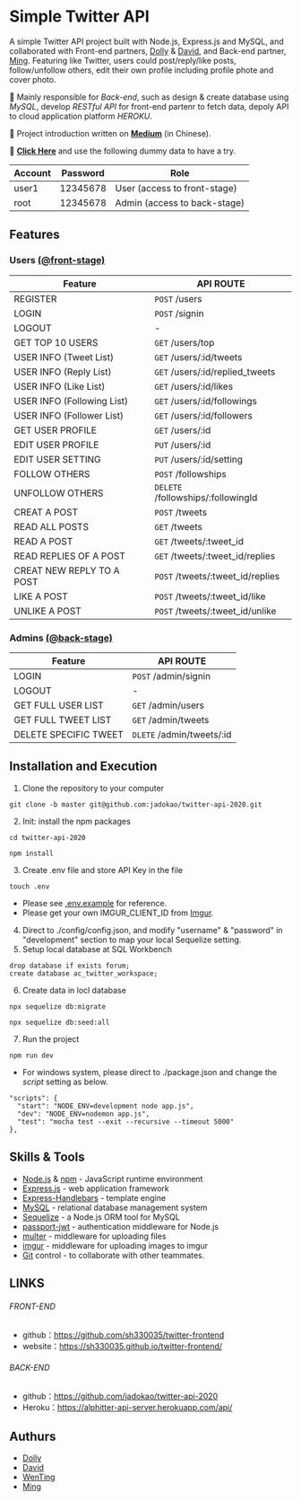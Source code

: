 # Simple Twitter API

A simple Twitter API project built with Node.js, Express.js and MySQL, and collaborated with Front-end partners, [Dolly](https://github.com/DollyChen-CYC) & [David](https://github.com/sh330035), and Back-end partner, [Ming](https://github.com/jadokao). Featuring like Twitter, users could post/reply/like posts, follow/unfollow others, edit their own profile including profile phote and cover photo.

🌟 Mainly responsible for *Back-end*, such as design & create database using *MySQL*, develop *RESTful API* for front-end partenr to fetch data, depoly API to cloud application platform *HEROKU*.

🌟 Project introduction written on **[Medium](https://wentingliuu.medium.com/alpha-camp-%E7%95%A2%E6%A5%AD%E5%B0%88%E6%A1%88-twitter-%E5%9C%98%E9%AB%94%E5%8D%94%E4%BD%9C-b0011b05b7f1)** (in Chinese).

🌟 **[Click Here](https://sh330035.github.io/twitter-frontend/)** and use the following dummy data to have a try.

| Account | Password | Role                         |
| --------| ---------| ---------------------------- |
| user1   | 12345678 | User (access to front-stage) |
| root    | 12345678 | Admin (access to back-stage) |

## Features
### Users [(@front-stage)](https://sh330035.github.io/twitter-frontend/)
| Feature                        | API ROUTE                         |
| ------------------------------ | --------------------------------- |
| REGISTER                       | `POST` /users                     | 
| LOGIN                          | `POST` /signin                    | 
| LOGOUT                         | -                                 | 
| GET TOP 10 USERS               | `GET` /users/top                  | 
| USER INFO (Tweet List)         | `GET` /users/:id/tweets           | 
| USER INFO (Reply List)         | `GET` /users/:id/replied_tweets   | 
| USER INFO (Like List)          | `GET` /users/:id/likes            | 
| USER INFO (Following List)     | `GET` /users/:id/followings       |  
| USER INFO (Follower List)      | `GET` /users/:id/followers        | 
| GET USER PROFILE               | `GET` /users/:id                  | 
| EDIT USER PROFILE              | `PUT` /users/:id                  | 
| EDIT USER SETTING              | `PUT` /users/:id/setting          | 
| FOLLOW OTHERS                  | `POST` /followships               | 
| UNFOLLOW OTHERS                | `DELETE` /followships/:followingId| 
| CREAT A POST                   | `POST` /tweets                    | 
| READ ALL POSTS                 | `GET` /tweets                     | 
| READ A POST                    | `GET` /tweets/:tweet_id           | 
| READ REPLIES OF A POST         | `GET` /tweets/:tweet_id/replies   | 
| CREAT NEW REPLY TO A POST      | `POST` /tweets/:tweet_id/replies  | 
| LIKE A POST                    | `POST` /tweets/:tweet_id/like     | 
| UNLIKE A POST                  | `POST` /tweets/:tweet_id/unlike   | 


### Admins [(@back-stage)](https://sh330035.github.io/twitter-frontend/#/admin/login)
| Feature                        | API ROUTE                        |
| ------------------------------ | -------------------------------- |
| LOGIN                          | `POST` /admin/signin             | 
| LOGOUT                         | -                                | 
| GET FULL USER LIST             | `GET` /admin/users               | 
| GET FULL TWEET LIST            | `GET` /admin/tweets              | 
| DELETE SPECIFIC TWEET          | `DLETE` /admin/tweets/:id        | 

## Installation and Execution
1. Clone the repository to your computer
```
git clone -b master git@github.com:jadokao/twitter-api-2020.git
```
2. Init: install the npm packages
```
cd twitter-api-2020
```
```
npm install
```
3. Create .env file and store API Key in the file
```
touch .env
```
- Please see [.env.example](https://github.com/wentingliuu/twitter-api-2020/blob/master/.env.example) for reference.
- Please get your own IMGUR_CLIENT_ID from [Imgur](https://api.imgur.com/oauth2/addclient).
4. Direct to ./config/config.json, and modify "username" & "password" in "development" section to map your local Sequelize setting.
5. Setup local database at SQL Workbench
```
drop database if exists forum;
create database ac_twitter_workspace;
```
6. Create data in locl database
```
npx sequelize db:migrate
```
```
npx sequelize db:seed:all
```
7. Run the project
```
npm run dev
```
- For windows system, please direct to ./package.json and change the *script* setting as below.
```
"scripts": {
  "start": "NODE_ENV=development node app.js",
  "dev": "NODE_ENV=nodemon app.js",
  "test": "mocha test --exit --recursive --timeout 5000"
},
```

## Skills & Tools
*  [Node.js](https://nodejs.org/en/) & [npm](https://www.npmjs.com/) - JavaScript runtime environment
*  [Express.js](https://expressjs.com/) - web application framework
*  [Express-Handlebars](https://www.npmjs.com/package/express-handlebars) - template engine
*  [MySQL](https://www.mongodb.com/) - relational database management system
*  [Sequelize](https://mongoosejs.com/) - a Node.js ORM tool for MySQL
*  [passport-jwt](http://www.passportjs.org/) - authentication middleware for Node.js
*  [multer](https://www.npmjs.com/package/multer) - middleware for uploading files
*  [imgur](https://www.npmjs.com/package/imgur-node-api) - middleware for uploading images to imgur
*  [Git](https://git-scm.com/) control - to collaborate with other teammates.


## LINKS
###### FRONT-END
* github：https://github.com/sh330035/twitter-frontend
* website：https://sh330035.github.io/twitter-frontend/

###### BACK-END
* github：https://github.com/jadokao/twitter-api-2020
* Heroku：https://alphitter-api-server.herokuapp.com/api/

## Authurs
* [Dolly](https://github.com/DollyChen-CYC)
* [David](https://github.com/sh330035)
* [WenTing](https://github.com/wentingliuu)
* [Ming](https://github.com/jadokao)
